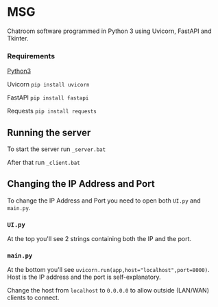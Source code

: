 # MSG
Chatroom software programmed in Python 3 using Uvicorn, FastAPI and Tkinter.

### Requirements
[Python3](https://www.python.org/downloads/)

Uvicorn `pip install uvicorn`

FastAPI `pip install fastapi`

Requests `pip install requests`

## Running the server
To start the server run `_server.bat`

After that run `_client.bat`

## Changing the IP Address and Port
To change the IP Address and Port you need to open both `UI.py` and `main.py`.

### `UI.py`
At the top you'll see 2 strings containing both the IP and the port.

### `main.py`
At the bottom you'll see `uvicorn.run(app,host="localhost",port=8000)`. Host is the IP address and the port is self-explanatory.

Change the host from `localhost` to `0.0.0.0` to allow outside (LAN/WAN) clients to connect.
